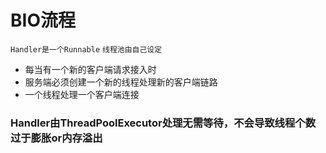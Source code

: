 # BIO流程
`Handler是一个Runnable`
`线程池由自己设定`
- 每当有一个新的客户端请求接入时
- 服务端必须创建一个新的线程处理新的客户端链路
- 一个线程处理一个客户端连接

### Handler由ThreadPoolExecutor处理无需等待，不会导致线程个数过于膨胀or内存溢出
